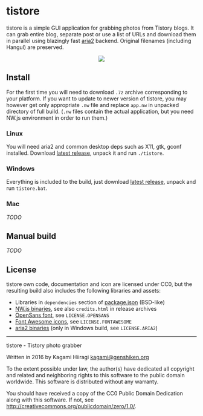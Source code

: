 # tistore

tistore is a simple GUI application for grabbing photos from Tistory blogs. It can grab entire blog, separate post or use a list of URLs and download them in parallel using blazingly fast [aria2](https://github.com/tatsuhiro-t/aria2) backend. Original filenames (including Hangul) are preserved.

<p align="center">
  <a href="https://raw.githubusercontent.com/Kagami/tistore/assets/tistore.png"><img src="https://raw.githubusercontent.com/Kagami/tistore/assets/tistore.png"></a>
</p>

## Install

For the first time you will need to download `.7z` archive corresponding to your platform. If you want to update to newer version of tistore, you may however get only appropriate `.nw` file and replace `app.nw` in unpacked directory of full build. (`.nw` files contain the actual application, but you need NW.js environment in order to run them.)

### Linux

You will need aria2 and common desktop deps such as X11, gtk, gconf installed. Download [latest release](https://github.com/Kagami/tistore/releases), unpack it and run `./tistore`.

### Windows

Everything is included to the build, just download [latest release](https://github.com/Kagami/tistore/releases), unpack and run `tistore.bat`.

### Mac

*TODO*

## Manual build

*TODO*

## License

tistore own code, documentation and icon are licensed under CC0, but the resulting build also includes the following libraries and assets:

* Libraries in `dependencies` section of [package.json](package.json) (BSD-like)
* [NW.js binaries](https://github.com/nwjs/nw.js), see also `credits.html` in release archives
* [OpenSans font](https://www.google.com/fonts/specimen/Open+Sans), see `LICENSE.OPENSANS`
* [Font Awesome icons](https://github.com/FortAwesome/Font-Awesome), see `LICENSE.FONTAWESOME`
* [aria2 binaries](https://github.com/tatsuhiro-t/aria2) (only in Windows build, see `LICENSE.ARIA2`)

---

tistore - Tistory photo grabber

Written in 2016 by Kagami Hiiragi <kagami@genshiken.org>

To the extent possible under law, the author(s) have dedicated all copyright and related and neighboring rights to this software to the public domain worldwide. This software is distributed without any warranty.

You should have received a copy of the CC0 Public Domain Dedication along with this software. If not, see <http://creativecommons.org/publicdomain/zero/1.0/>.
